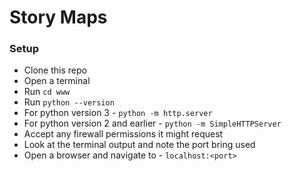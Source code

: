 Story Maps
=========================

### Setup

* Clone this repo
* Open a terminal
* Run `cd www`
* Run `python --version`
* For python version 3 - `python -m http.server`
* For python version 2 and earlier - `python -m SimpleHTTPServer`
* Accept any firewall permissions it might request
* Look at the terminal output and note the port bring used
* Open a browser and navigate to - `localhost:<port>`
